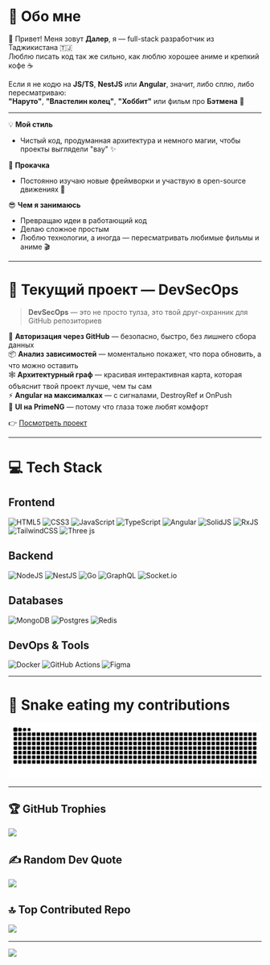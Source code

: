 # 💫 Обо мне

👋 Привет! Меня зовут **Далер**, я — full-stack разработчик из Таджикистана 🇹🇯  
Люблю писать код так же сильно, как люблю хорошее аниме и крепкий кофе ☕

Если я не кодю на **JS/TS**, **NestJS** или **Angular**, значит, либо сплю, либо пересматриваю:  
**"Наруто"**, **"Властелин колец"**, **"Хоббит"** или фильм про **Бэтмена** 🦇

---

💡 **Мой стиль**  
- Чистый код, продуманная архитектура и немного магии, чтобы проекты выглядели "вау" ✨  

🌱 **Прокачка**  
- Постоянно изучаю новые фреймворки и участвую в open-source движениях 🚀  

😎 **Чем я занимаюсь**  
- Превращаю идеи в работающий код  
- Делаю сложное простым  
- Люблю технологии, а иногда — пересматривать любимые фильмы и аниме 🎬

---

# 🚀 Текущий проект — DevSecOps
> **DevSecOps** — это не просто тулза, это твой друг-охранник для GitHub репозиториев

🔑 **Авторизация через GitHub** — безопасно, быстро, без лишнего сбора данных  
📦 **Анализ зависимостей** — моментально покажет, что пора обновить, а что можно оставить  
🕸 **Архитектурный граф** — красивая интерактивная карта, которая объяснит твой проект лучше, чем ты сам  
⚡ **Angular на максималках** — с сигналами, DestroyRef и OnPush  
🎨 **UI на PrimeNG** — потому что глаза тоже любят комфорт  

👉 [Посмотреть проект](https://github.com/itsisoev/DevSecOps)

---

# 💻 Tech Stack

## Frontend
![HTML5](https://img.shields.io/badge/html5-%23E34F26.svg?style=for-the-badge&logo=html5&logoColor=white)
![CSS3](https://img.shields.io/badge/css3-%231572B6.svg?style=for-the-badge&logo=css3&logoColor=white)
![JavaScript](https://img.shields.io/badge/javascript-%23323330.svg?style=for-the-badge&logo=javascript&logoColor=%23F7DF1E)
![TypeScript](https://img.shields.io/badge/typescript-%23007ACC.svg?style=for-the-badge&logo=typescript&logoColor=white)
![Angular](https://img.shields.io/badge/angular-%23DD0031.svg?style=for-the-badge&logo=angular&logoColor=white)
![SolidJS](https://img.shields.io/badge/SolidJS-2c4f7c?style=for-the-badge&logo=solid&logoColor=c8c9cb)
![RxJS](https://img.shields.io/badge/rxjs-%23B7178C.svg?style=for-the-badge&logo=reactivex&logoColor=white)
![TailwindCSS](https://img.shields.io/badge/tailwindcss-%2338B2AC.svg?style=for-the-badge&logo=tailwind-css&logoColor=white)
![Three js](https://img.shields.io/badge/threejs-black?style=for-the-badge&logo=three.js&logoColor=white)

## Backend
![NodeJS](https://img.shields.io/badge/node.js-6DA55F?style=for-the-badge&logo=node.js&logoColor=white)
![NestJS](https://img.shields.io/badge/nestjs-%23E0234E.svg?style=for-the-badge&logo=nestjs&logoColor=white)
![Go](https://img.shields.io/badge/go-%2300ADD8.svg?style=for-the-badge&logo=go&logoColor=white)
![GraphQL](https://img.shields.io/badge/-GraphQL-E10098?style=for-the-badge&logo=graphql&logoColor=white)
![Socket.io](https://img.shields.io/badge/Socket.io-black?style=for-the-badge&logo=socket.io)

## Databases
![MongoDB](https://img.shields.io/badge/MongoDB-%234ea94b.svg?style=for-the-badge&logo=mongodb&logoColor=white)
![Postgres](https://img.shields.io/badge/postgres-%23316192.svg?style=for-the-badge&logo=postgresql&logoColor=white)
![Redis](https://img.shields.io/badge/redis-%23DD0031.svg?style=for-the-badge&logo=redis&logoColor=white)

## DevOps & Tools
![Docker](https://img.shields.io/badge/docker-%230db7ed.svg?style=for-the-badge&logo=docker&logoColor=white)
![GitHub Actions](https://img.shields.io/badge/github%20actions-%232671E5.svg?style=for-the-badge&logo=githubactions&logoColor=white)
![Figma](https://img.shields.io/badge/figma-%23F24E1E.svg?style=for-the-badge&logo=figma&logoColor=white)

---

# 🐍 Snake eating my contributions
<img src="https://raw.githubusercontent.com/itsisoev/itsisoev/output/snake.svg" alt="Snake animation" />

---

## 🏆 GitHub Trophies
![](https://github-profile-trophy.vercel.app/?username=itsisoev&theme=nightowl&no-frame=false&no-bg=true&margin-w=4)

## ✍️ Random Dev Quote
![](https://quotes-github-readme.vercel.app/api?type=horizontal&theme=radical)

## 🔝 Top Contributed Repo
![](https://github-contributor-stats.vercel.app/api?username=itsisoev&limit=5&theme=dark&combine_all_yearly_contributions=true)

---
[![](https://visitcount.itsvg.in/api?id=itsisoev&icon=2&color=0)](https://visitcount.itsvg.in)
